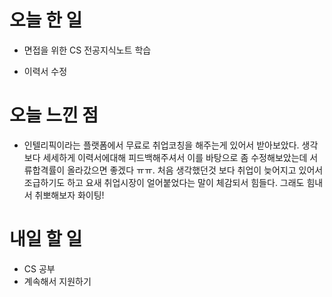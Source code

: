 # 오늘 한 일

-   면접을 위한 CS 전공지식노트 학습

-   이력서 수정

# 오늘 느낀 점

-   인텔리픽이라는 플랫폼에서 무료로 취업코칭을 해주는게 있어서 받아보았다. 생각보다 세세하게 이력서에대해 피드백해주셔서 이를 바탕으로 좀 수정해보았는데 서류합격률이 올라갔으면 좋겠다 ㅠㅠ. 처음 생각했던것 보다 취업이 늦어지고 있어서 조급하기도 하고 요새 취업시장이 얼어붙었다는 말이 체감되서 힘들다. 그래도 힘내서 취뽀해보자 화이팅!

# 내일 할 일

-   CS 공부
-   계속해서 지원하기
